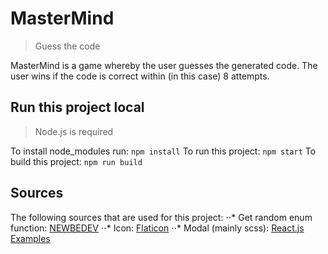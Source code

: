 # MasterMind

> Guess the code

MasterMind is a game whereby the user guesses the generated code. The user wins if the code is correct within (in this case) 8 attempts.

## Run this project local

> Node.js is required

To install node_modules run: `npm install`
To run this project: `npm start`
To build this project: `npm run build`

## Sources

The following sources that are used for this project:
⋅⋅* Get random enum function: [NEWBEDEV](https://newbedev.com/how-to-get-a-random-enum-in-typescript)
⋅⋅* Icon: [Flaticon](https://flaticon.com)
⋅⋅* Modal (mainly scss): [React.js Examples](https://reactjsexample.com/video-tutorial-make-a-modal-in-reactjs)